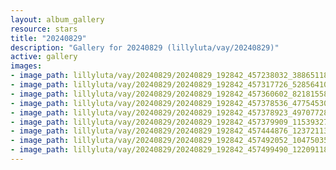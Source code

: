 ```yaml
---
layout: album_gallery
resource: stars
title: "20240829"
description: "Gallery for 20240829 (lillyluta/vay/20240829)"
active: gallery
images:
- image_path: lillyluta/vay/20240829/20240829_192842_457238032_388651180922149_5864609264476399023_n.jpg
- image_path: lillyluta/vay/20240829/20240829_192842_457317726_528564106503344_3059737843125803829_n.jpg
- image_path: lillyluta/vay/20240829/20240829_192842_457360602_8218155801610342_2592004638919650072_n.jpg
- image_path: lillyluta/vay/20240829/20240829_192842_457378536_477545301917212_1804562024732182396_n.jpg
- image_path: lillyluta/vay/20240829/20240829_192842_457378923_497077289705306_7310785581878017124_n.jpg
- image_path: lillyluta/vay/20240829/20240829_192842_457379909_1153932772335756_1398456768679707029_n.jpg
- image_path: lillyluta/vay/20240829/20240829_192842_457444876_1237211360622631_4173526290980727244_n.jpg
- image_path: lillyluta/vay/20240829/20240829_192842_457492052_1047503523610274_2195391005070021161_n.jpg
- image_path: lillyluta/vay/20240829/20240829_192842_457499490_1220911825929050_2237051165901031153_n.jpg
---
```

